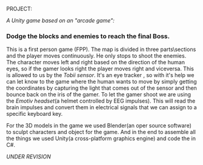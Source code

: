 PROJECT:

*A Unity game based on an "arcade game":*
### Dodge the blocks and enemies to reach the final Boss.

This is a first person game (FPP). 
The map is divided in three parts\sections and the player moves continuously. He only stops to shoot the enemies. 
The character moves left and right based on the direction of the human eyes, so if the gamer looks right the player moves right and viceversa.
This is allowed to us by the *_Tobii sensor_*. It's an eye tracker , so with it's help we can let know to the game where the human wants to move by simply getting the coordinates by capturing the light that comes out of the sensor and then bounce back on the iris of the gamer. 
To let the gamer shoot we are using the *_Emotiv headset_*(a helmet controlled by EEG impulses). This will read the brain impulses and convert them in electrical signals that we can assign to a specific keyboard key. 

For the 3D models in the game we used Blender(an oper source software) to sculpt characters and object for the game. 
And in the end to assemble all the things we used Unity(a cross-platform graphics engine) and code the in C#.
 


_UNDER REVISION_
